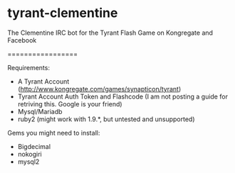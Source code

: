 tyrant-clementine
=================

The Clementine IRC bot for the Tyrant Flash Game on Kongregate and Facebook


=================

Requirements:
* A Tyrant Account (http://www.kongregate.com/games/synapticon/tyrant)
* Tyrant Account Auth Token and Flashcode (I am not posting a guide for retriving this. Google is your friend)
* Mysql/Mariadb
* ruby2 (might work with 1.9.*, but untested and unsupported)


Gems you might need to install:
* Bigdecimal
* nokogiri
* mysql2
